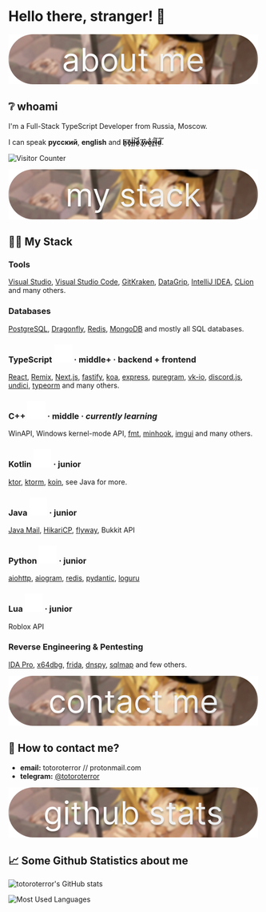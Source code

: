 # Hello there, stranger! 👋

![Hello there](/assets/about-me.png)

## ❔ whoami

I'm a Full-Stack TypeScript Developer from Russia, Moscow.

I can speak **русский**, **english** and **h̷͈͠ē̷̡ḽ̴̾l̶̹͝ö̸̫́ ̸̢͆ẉ̵̂o̸͔͋r̵̳̈́l̷̟̃d̴̫͠**.

![Visitor Counter](https://count.akame.moe/@totoroterror?theme=asoul)

![My Stack](/assets/my-stack.png)

## 👨‍💻 My Stack

### **Tools**

[Visual Studio](https://visualstudio.microsoft.com/), [Visual Studio Code](https://code.visualstudio.com/), [GitKraken](https://www.gitkraken.com/), [DataGrip](https://www.jetbrains.com/datagrip/), [IntelliJ IDEA](https://www.jetbrains.com/idea/), [CLion](https://www.jetbrains.com/clion/) and many others.

### **Databases**

[PostgreSQL](https://www.postgresql.org/), [Dragonfly](https://www.dragonflydb.io/), [Redis](https://redis.io/), [MongoDB](https://www.mongodb.com/) and mostly all SQL databases.

### **TypeScript** ![TypeScript](/assets/devicons/typescript-plain.svg) · middle+ · backend + frontend

[React](https://reactjs.org/), [Remix](https://remix.run/), [Next.js](https://nextjs.org/), [fastify](https://fastify.dev/), [koa](https://koajs.com/), [express](https://expressjs.com/), [puregram](https://github.com/nitreojs/puregram), [vk-io](https://github.com/negezor/vk-io), [discord.js](https://discord.js.org/), [undici](https://github.com/nodejs/undici), [typeorm](https://typeorm.io/) and many others.

### **C++** ![C++](/assets/devicons/cplusplus-plain.svg) · middle · *currently learning*

WinAPI, Windows kernel-mode API, [fmt](https://fmt.dev/), [minhook](https://github.com/TsudaKageyu/minhook), [imgui](https://github.com/ocornut/imgui) and many others.

### **Kotlin** ![Kotlin](/assets/devicons/kotlin-plain.svg) · junior

[ktor](https://ktor.io/), [ktorm](https://www.ktorm.org/), [koin](https://insert-koin.io/), see Java for more.

### **Java** ![Java](/assets/devicons/java-plain.svg) · junior

[Java Mail](https://javaee.github.io/javamail/), [HikariCP](https://github.com/brettwooldridge/HikariCP), [flyway](https://flywaydb.org/), Bukkit API

### **Python** ![Python](/assets/devicons/python-plain.svg) · junior

[aiohttp](https://docs.aiohttp.org/en/stable/), [aiogram](https://github.com/aiogram/aiogram), [redis](https://pypi.org/project/redis/), [pydantic](https://docs.pydantic.dev/), [loguru](https://github.com/Delgan/loguru)

### **Lua** ![Lua](/assets/devicons/lua-plain.svg) · junior

Roblox API

### **Reverse Engineering & Pentesting**

[IDA Pro](https://hex-rays.com/ida-pro/), [x64dbg](https://x64dbg.com/), [frida](https://frida.re/), [dnspy](https://github.com/dnSpy/dnSpy), [sqlmap](https://sqlmap.org/) and few others.

![Contact Me](/assets/contact-me.png)

## 📩 How to contact me?

- **email:** totoroterror // protonmail.com
- **telegram:** [@totoroterror](https://t.me/totoroterror)

![Github Statistics](/assets/github-stats.png)

## 📈 Some Github Statistics about me

![totoroterror's GitHub stats](https://github-readme-stats.vercel.app/api?username=totoroterror&theme=tokyonight)

![Most Used Languages](https://github-readme-stats.vercel.app/api/top-langs/?username=totoroterror&layout=compact&theme=tokyonight)

